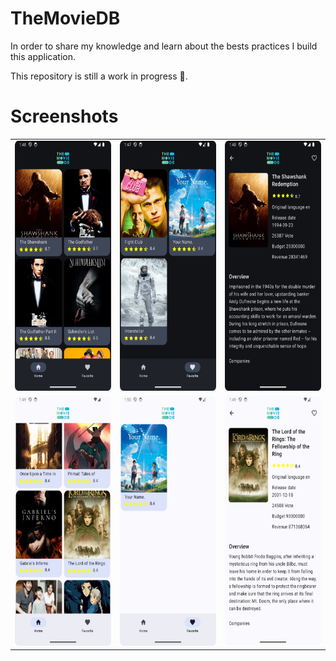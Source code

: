 # TheMovieDB

In order to share my knowledge and learn about the bests practices I build this application.

This repository is still a work in progress 🚧.

# Screenshots

<table>
  <tr>
    <td><img src="screenshots/home_screen.png" width=200 height=400></td>
    <td><img src="screenshots/favorite_screen.png" width=200 height=400></td>
    <td><img src="screenshots/details_screen.png" width=200 height=400></td>
  </tr>
  <tr>
    <td><img src="screenshots/home_screen_light.png" width=200 height=400></td>
    <td><img src="screenshots/favorite_screen_light.png" width=200 height=400></td>
    <td><img src="screenshots/details_screen_light.png" width=200 height=400></td>
  </tr>
 </table>